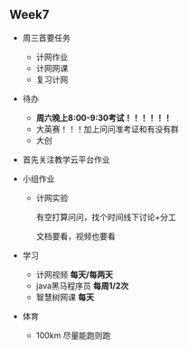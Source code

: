 ## Week7

- 周三首要任务

  - 计网作业
  - 计网网课
  - 复习计网
  
- 待办

  - **周六晚上8:00-9:30考试！！！！！！**
  - 大英赛！！！加上问问准考证和有没有群
  - 大创 
  
- 首先关注教学云平台作业

- 小组作业

  - 计网实验

    有空打算问问，找个时间线下讨论+分工

    文档要看，视频也要看

- 学习

  - 计网视频   **每天/每两天**
  - java黑马程序员  **每周1/2次**
  - 智慧树网课  **每天**

- 体育

  - 100km 尽量能跑则跑

    



​    

​    
